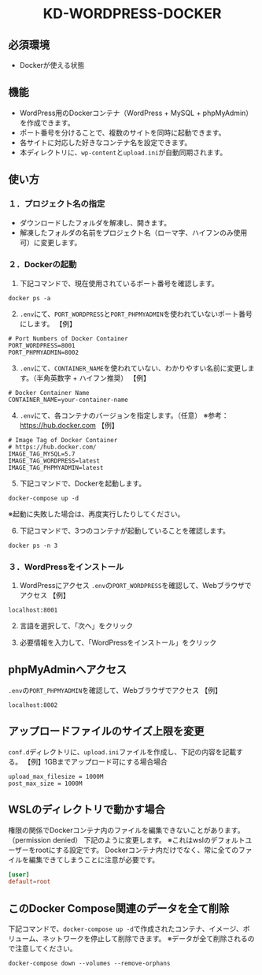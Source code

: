 <p align="center">
  <h1 align="center">KD-WORDPRESS-DOCKER</h1>
</p>


## 必須環境
- Dockerが使える状態



## 機能
- WordPress用のDockerコンテナ（WordPress + MySQL + phpMyAdmin）を作成できます。
- ポート番号を分けることで、複数のサイトを同時に起動できます。
- 各サイトに対応した好きなコンテナ名を設定できます。
- 本ディレクトリに、`wp-content`と`upload.ini`が自動同期されます。



## 使い方
### １．プロジェクト名の指定
- ダウンロードしたフォルダを解凍し、開きます。
- 解凍したフォルダの名前をプロジェクト名（ローマ字、ハイフンのみ使用可）に変更します。

### ２．Dockerの起動
1. 下記コマンドで、現在使用されているポート番号を確認します。
  ```
  docker ps -a
  ```

2. `.env`にて、`PORT_WORDPRESS`と`PORT_PHPMYADMIN`を使われていないポート番号にします。
  【例】
  ```
  # Port Numbers of Docker Container
  PORT_WORDPRESS=8001
  PORT_PHPMYADMIN=8002
  ```

3. `.env`にて、`CONTAINER_NAME`を使われていない、わかりやすい名前に変更します。（半角英数字 + ハイフン推奨）
  【例】
  ```
  # Docker Container Name
  CONTAINER_NAME=your-container-name
  ```

4. `.env`にて、各コンテナのバージョンを指定します。（任意）
  ※参考： https://hub.docker.com
  【例】
  ```
  # Image Tag of Docker Container
  # https://hub.docker.com/
  IMAGE_TAG_MYSQL=5.7
  IMAGE_TAG_WORDPRESS=latest
  IMAGE_TAG_PHPMYADMIN=latest
  ```

5. 下記コマンドで、Dockerを起動します。
  ```
  docker-compose up -d
  ```
  ※起動に失敗した場合は、再度実行したりしてください。

6. 下記コマンドで、3つのコンテナが起動していることを確認します。
  ```
  docker ps -n 3
  ```

### ３．WordPressをインストール
1. WordPressにアクセス
  `.env`の`PORT_WORDPRESS`を確認して、Webブラウザでアクセス
  【例】
  ```
  localhost:8001
  ```

2. 言語を選択して、「次へ」をクリック

3. 必要情報を入力して、「WordPressをインストール」をクリック



## phpMyAdminへアクセス
`.env`の`PORT_PHPMYADMIN`を確認して、Webブラウザでアクセス
【例】
```
localhost:8002
```

## アップロードファイルのサイズ上限を変更
`conf.d`ディレクトリに、`upload.ini`ファイルを作成し、下記の内容を記載する。
【例】1GBまでアップロード可にする場合場合
```
upload_max_filesize = 1000M
post_max_size = 1000M
```

## WSLのディレクトリで動かす場合
権限の関係でDockerコンテナ内のファイルを編集できないことがあります。（permission denied）
下記のように変更します。
※これはwslのデフォルトユーザーをrootにする設定です。
  Dockerコンテナ内だけでなく、常に全てのファイルを編集できてしまうことに注意が必要です。
```conf:wsl.conf
[user]
default=root
```

## このDocker Compose関連のデータを全て削除
下記コマンドで、`docker-compose up -d`で作成されたコンテナ、イメージ、ボリューム、ネットワークを停止して削除できます。
※データが全て削除されるので注意してください。
  ```
  docker-compose down --volumes --remove-orphans
  ```